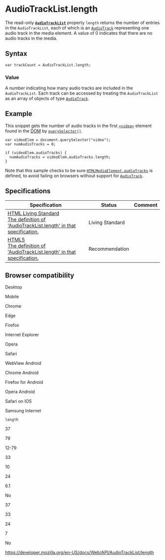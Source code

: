 # AudioTrackList.length

The read-only **[`AudioTrackList`](../audiotracklist)** property `length` returns the number of entries in the `AudioTrackList`, each of which is an [`AudioTrack`](../audiotrack) representing one audio track in the media element. A value of 0 indicates that there are no audio tracks in the media.

## Syntax

    var trackCount = AudioTrackList.length;

### Value

A number indicating how many audio tracks are included in the `AudioTrackList`. Each track can be accessed by treating the `AudioTrackList` as an array of objects of type [`AudioTrack`](../audiotrack).

## Example

This snippet gets the number of audio tracks in the first [`<video>`](https://developer.mozilla.org/en-US/docs/Web/HTML/Element/video) element found in the [DOM](https://developer.mozilla.org/en-US/docs/Glossary/DOM) by [`querySelector()`](../document/queryselector).

    var videoElem = document.querySelector("video");
    var numAudioTracks = 0;

    if (videoElem.audioTracks) {
      numAudioTracks = videoElem.audioTracks.length;
    }

Note that this sample checks to be sure [`HTMLMediaElement.audioTracks`](../htmlmediaelement/audiotracks) is defined, to avoid failing on browsers without support for [`AudioTrack`](../audiotrack).

## Specifications

<table><thead><tr class="header"><th>Specification</th><th>Status</th><th>Comment</th></tr></thead><tbody><tr class="odd"><td><a href="https://html.spec.whatwg.org/multipage/media.html#dom-audiotracklist-length">HTML Living Standard<br />
<span class="small">The definition of 'AudioTrackList.length' in that specification.</span></a></td><td><span class="spec-living">Living Standard</span></td><td></td></tr><tr class="even"><td><a href="https://www.w3.org/TR/html52/embedded-content-0.html#dom-audiotracklist-length">HTML5<br />
<span class="small">The definition of 'AudioTrackList.length' in that specification.</span></a></td><td><span class="spec-rec">Recommendation</span></td><td></td></tr></tbody></table>

## Browser compatibility

Desktop

Mobile

Chrome

Edge

Firefox

Internet Explorer

Opera

Safari

WebView Android

Chrome Android

Firefox for Android

Opera Android

Safari on IOS

Samsung Internet

`length`

37

79

12-79

33

10

24

6.1

No

37

33

24

7

No

<a href="https://developer.mozilla.org/en-US/docs/Web/API/AudioTrackList/length" class="_attribution-link">https://developer.mozilla.org/en-US/docs/Web/API/AudioTrackList/length</a>
